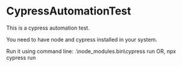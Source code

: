 # CypressAutomationTest
This is a cypress automation test.

You need to have node and cypress installed in your system.

Run it using command line: 
.\node_modules\.bin\cypress run
OR,
npx cypress run
